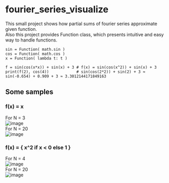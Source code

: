 # fourier_series_visualize
This small project shows how partial sums of fourier series approximate given function.<br>
Also this project provides Function class, which presents intuitive and easy way to handle functions. <br>
```
sin = Function( math.sin )
cos = Function( math.cos )
x = Function( lambda t: t )

f = sin(cos(x*x)) + sin(x) + 3 # f(x) = sin(cos(x^2)) + sin(x) + 3
print(f(2), cos(4))            # sin(cos(2*2)) + sin(2) + 3 ≈ sin(-0.654) + 0.909 + 3 ≈ 3.3012144171849163
```
## Some samples
### f(x) = x
For N = 3 <br>
![image](https://user-images.githubusercontent.com/99137907/209999525-f5494757-5049-4339-bac5-5954e5197843.png) <br>
For N = 20<br>
![image](https://user-images.githubusercontent.com/99137907/209999551-bac9642c-3d9b-45e5-aa0a-2e021bd01cca.png) <br>
### f(x) = { x^2 if x < 0 else 1 }
For N = 4 <br>
![image](https://user-images.githubusercontent.com/99137907/210000414-1c36567b-6d59-4e4e-99d2-bba52d4d5975.png) <br>
For N = 20 <br>
![image](https://user-images.githubusercontent.com/99137907/210000557-c88ee98b-3291-48a7-8d9a-ec9082e7c3c7.png) <br>

